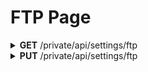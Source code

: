 <h1>FTP Page</h1>

<details close="close">
<summary><b>GET</b> /private/api/settings/ftp</summary>

 ---

 |      Header      |                 Data Type               |
 | ---------------- | --------------------------------------- |
 |   Authorization  | `String` eg. `jwt_token_from_login_api` |
 
 Body
 ```json
 ```

 Response 200 
 ```json
 {
   "active": true,
   "try_attempt": 3,
   "attempt_interval": 300,
   "status": "Is Working now, OK??",
   "error": "If I error, I tell you, OK??"
 }
 ```

 |     Error    |             Body           |
 | ------------ | -------------------------- |
 |     401      | Token invalid              |
 |     410      | Token expired or incorrect |

 - Note: `try_attempt` is unsigned integer 8 bit and is retry counter; `attempt_interval` is unsigned integer 64bit and is time as seconds
 ---
</details>

<details close="close">
<summary><b>PUT</b> /private/api/settings/ftp</summary>

 ---

 |      Header      |                 Data Type               |
 | ---------------- | --------------------------------------- |
 |   Authorization  | `String` eg. `jwt_token_from_login_api` |

 Body
 ```json
 {
   "active": true,
   "try_attempt": 3,
   "attempt_interval": 300,
   "status": null,
   "error": null
 }
 ```

 Response 200
 ```json
 ```

 |     Error    |             Body           |
 | ------------ | -------------------------- |
 |     401      | Token invalid              |
 |     410      | Token expired or incorrect |
 |     500      | actual_error_goes_here     |

 ---

</details>
